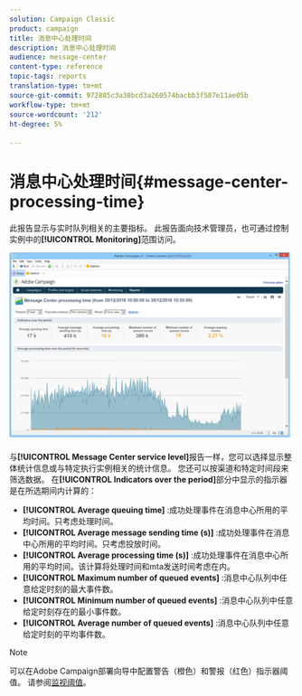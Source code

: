 ```yaml
---
solution: Campaign Classic
product: campaign
title: 消息中心处理时间
description: 消息中心处理时间
audience: message-center
content-type: reference
topic-tags: reports
translation-type: tm+mt
source-git-commit: 972885c3a38bcd3a260574bacbb3f507e11ae05b
workflow-type: tm+mt
source-wordcount: '212'
ht-degree: 5%

---
```



# 消息中心处理时间{#message-center-processing-time}

此报告显示与实时队列相关的主要指标。 此报告面向技术管理员，也可通过控制实例中的&#x200B;**[!UICONTROL Monitoring]**&#x200B;范围访问。

![](assets/mc_reports_2.png)

与&#x200B;**[!UICONTROL Message Center service level]**&#x200B;报告一样，您可以选择显示整体统计信息或与特定执行实例相关的统计信息。 您还可以按渠道和特定时间段来筛选数据。 在&#x200B;**[!UICONTROL Indicators over the period]**&#x200B;部分中显示的指示器是在所选期间内计算的：

* **[!UICONTROL Average queuing time]** :成功处理事件在消息中心所用的平均时间。只考虑处理时间。
* **[!UICONTROL Average message sending time (s)]** :成功处理事件在消息中心所用的平均时间。只考虑投放时间。
* **[!UICONTROL Average processing time (s)]** :成功处理事件在消息中心所用的平均时间。该计算将处理时间和mta发送时间考虑在内。
* **[!UICONTROL Maximum number of queued events]** :消息中心队列中任意给定时刻的最大事件数。
* **[!UICONTROL Minimum number of queued events]** :消息中心队列中任意给定时刻存在的最小事件数。
* **[!UICONTROL Average number of queued events]** :消息中心队列中任意给定时刻的平均事件数。

>[!NOTE]
>
>可以在Adobe Campaign部署向导中配置警告（橙色）和警报（红色）指示器阈值。 请参阅[监视阈值](../../message-center/using/monitoring-thresholds.md)。

